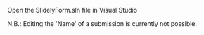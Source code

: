 Open the SlidelyForm.sln file in Visual Studio

N.B.: Editing the 'Name' of a submission is currently not possible.
